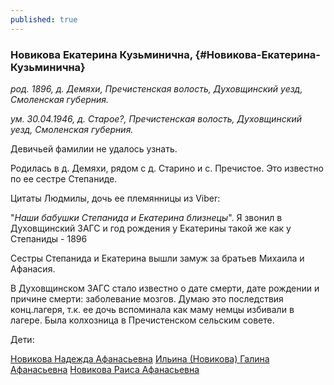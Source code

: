 ```yaml
---
published: true
---
```


### Новикова Екатерина Кузьминична,  {#Новикова-Екатерина-Кузьминична}

_род. 1896, д. Демяхи, Пречистенская волость, Духовщинский уезд, Смоленская губерния._

_ум. 30.04.1946, д. Старое?, Пречистенская волость, Духовщинский уезд, Смоленская губерния._

Девичьей фамилии не удалось узнать.

Родилась в д. Демяхи, рядом с д. Старино и с. Пречистое. Это известно по ее сестре Степаниде.

Цитаты Людмилы, дочь ее племянницы из Viber: 

"_Наши бабушки Степанида и Екатерина близнецы_". Я звонил в Духовщинский ЗАГС и год рождения у 
Екатерины такой же как у Степаниды - 1896

Сестры Степанида и Екатерина вышли замуж за братьев Михаила и Афанасия.

В Духовщинском ЗАГС стало известно о дате смерти, дате рождении и причине смерти: заболевание мозгов. Думаю это последствия конц.лагеря, т.к. ее дочь вспоминала как маму немцы избивали в лагере.
Была колхозница в Пречистенском сельским совете. 

Дети:

[Новикова Надежда Афанасьевна](#Новикова-Надежда-Афанасьевна)
[Ильина (Новикова) Галина Афанасьевна](#Новикова-Галина-Афанасьевна)
[Новикова Раиса Афанасьевна](#Новикова-Раиса-Афанасьевна)


